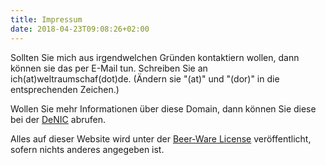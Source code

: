 ```yaml
---
title: Impressum
date: 2018-04-23T09:08:26+02:00
---
```


Sollten Sie mich aus irgendwelchen Gründen kontaktiern wollen, dann können sie das per E-Mail tun. Schreiben Sie an ich(at)weltraumschaf(dot)de. (Ändern sie "(at)" und "(dor)" in die entsprechenden Zeichen.)

Wollen Sie mehr Informationen über diese Domain, dann können Sie diese bei der [DeNIC][denic] abrufen.

Alles auf dieser Website wird unter der [Beer-Ware License](/the-beer-ware-license.txt) veröffentlicht, sofern nichts anderes angegeben ist.

[denic]: http://www.denic.de/
